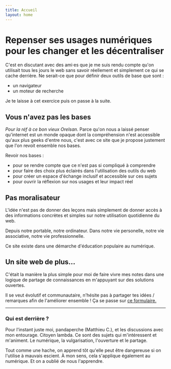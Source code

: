 ```yaml
---
title: Accueil
layout: home
---
```

# Repenser ses usages numériques pour les changer et les décentraliser
C'est en discutant avec des ami·es que je me suis rendu compte qu'on utilisait tous les jours le web sans savoir réellement et simplement ce qui se cache derrière. Ne serait-ce que pour définir deux outils de base que sont :
- un navigateur
- un moteur de recherche

Je te laisse à cet exercice puis on passe à la suite.


## Vous n'avez pas les bases

*Pour la réf à ce bon vieux Orelsan*. Parce qu'on nous a laissé penser qu'internet est un monde opaque dont la compréhension n'est accessible qu'aux plus geeks d'entre nous, c'est avec ce site que je propose justement que l'on revoit ensemble nos bases.

Revoir nos bases :
- pour se rendre compte que ce n'est pas si compliqué à comprendre
- pour faire des choix plus éclairés dans l'utilisation des outils du web
- pour créer un espace d'échange inclusif et accessible sur ces sujets
- pour ouvrir la réflexion sur nos usages et leur impact réel


## Pas moralisateur

L'idée n'est pas de donner des leçons mais simplement de donner accès à des informations concrètes et simples sur notre utilisation quotidienne du web.

Depuis notre portable, notre ordinateur. Dans notre vie personelle, notre vie associative, notre vie professionnelle.

Ce site existe dans une démarche d'éducation populaire au numérique.


## Un site web de plus...
C'était la manière la plus simple pour moi de faire vivre mes notes dans une logique de partage de connaissances en m'appuyant sur des solutions ouvertes.

Il se veut évolutif et communautaire, n'hésite pas à partager tes idées / remarques afin de l'améliorer ensemble ! Ça se passe sur [ce formulaire.](https://framaforms.org/remarques-idees-1739812850)

---
### Qui est derrière ?
Pour l'instant juste moi, pandaperche (Matthieu C.), et les discussions avec mon entourage. Citoyen lambda. Ce sont des sujets qui m'intéressent et m'animent. Le numérique, la vulgarisation, l'ouverture et le partage.

Tout comme une hache, on apprend tôt qu'elle peut être dangereuse si on l'utilise à mauvais escient. À mon sens, cela s'applique également au numérique. Et on a oublié de nous l'apprendre.
